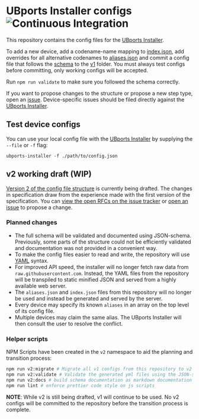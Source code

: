 # UBports Installer configs ![Continuous Integration](https://github.com/ubports/installer-configs/workflows/Continuous%20Integration/badge.svg)

This repository contains the config files for the [UBports Installer](https://github.com/ubports/ubports-installer).

To add a new device, add a codename-name mapping to [index.json](./index.json), add overrides for all alternative codenames to [aliases.json](./aliases.json) and commit a config file that follows the [schema](./v1/_device.schema.json) to the [v1](./v1) folder. You must always test configs before committing, only working configs will be accepted.

Run `npm run validate` to make sure you followed the schema correctly.

If you want to propose changes to the structure or propose a new step type, open an [issue](https://github.com/ubports/installer-configs/issues/new). Device-specific issues should be filed directly against the [UBports Installer](https://github.com/ubports/ubports-installer/issues/new).

## Test device configs

You can use your local config file with the [UBports Installer](https://github.com/ubports/ubports-installer) by supplying the `--file` or `-f` flag:

```
ubports-installer -f ./path/to/config.json
```

## v2 working draft (WIP)

[Version 2 of the config file structure](./v1/schema) is currently being drafted. The changes in specification draw from the experience made with the first version of the specification. You can [view the open RFCs on the issue tracker](https://github.com/ubports/installer-configs/issues?q=is%3Aissue+is%3Aopen+label%3Arfc) or [open an issue](https://github.com/ubports/installer-configs/issues/new/choose) to propose a change.

### Planned changes

- The full schema will be validated and documented using JSON-schema. Previously, some parts of the structure could not be efficiently validated and documentation was not provided in a convenient way.
- To make the config files easier to read and write, the repository will use [YAML](https://yaml.org/) syntax.
- For improved API speed, the installer will no longer fetch raw data from `raw.githubusercontent.com`. Instead, the YAML files from the repository will be transpiled to static minified JSON and served from a highly available web server.
- The `aliases.json` and `index.json` files from this repository will no longer be used and instead be generated and served by the server.
- Every device may specify its known `aliases` in an array on the top level of its config file.
- Multiple devices may claim the same alias. The UBports Installer will then consult the user to resolve the conflict.

### Helper scripts

NPM Scripts have been created in the `v2` namespace to aid the planning and transition process:

```bash
npm run v2:migrate # Migrate all v1 configs from this repository to v2 structure and save them under v2/data/devices/<codename>.yml. The aliases.yml and index.yml files will be generated in v2/data.
npm run v2:validate # Validate the generated yml files using the JSON-schema definitions from v2/schema.
npm run v2:docs # build schema documentation as markdown documentation files in v2/docs.
npm run lint # enforce prettier code style on js scripts
```

**NOTE**: While v2 is still being drafted, v1 will continue to be used. No v2 configs will be committed to the repository before the transition process is complete.
